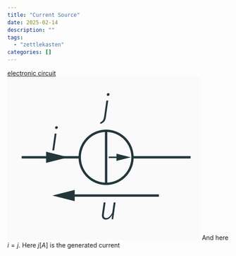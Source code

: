 ```yaml
---
title: "Current Source"
date: 2025-02-14
description: ""
tags: 
  - "zettlekasten"
categories: []
---
```


[electronic circuit](electronic%20circuit)
![Pasted image 20221026210231](../attachments/Pasted%20image%2020221026210231.png)
And here $i=j$.
Here $j[A]$ is the generated current
